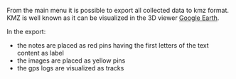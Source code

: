 From the main menu it is possible to export all collected data to kmz format.
KMZ is well known as it can be visualized in the 3D viewer [Google Earth](http://earth.google.com/).

In the export:
  * the notes are placed as red pins having the first letters of the text content as label
  * the images are placed as yellow pins
  * the gps logs are visualized as tracks